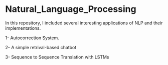 # Natural_Language_Processing

In this repository, I included several interesting applications of NLP and their implementations.

1- Autocorrection System.

2- A simple retrival-based chatbot

3- Sequence to Sequence Translation with LSTMs


